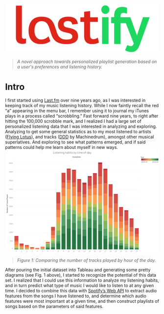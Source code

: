 ![Lastify](/images/lastify_logo.png)
>*A novel approach towards personalized playlist generation based on a user's preferences and listening history.*

# Intro
I first started using [Last.fm](https://last.fm) over nine years ago, as I was interested in keeping track of my music listening history. While I now faintly recall the red “a” appearing in the menu bar, I remember using it to journal my iTunes plays in a process called “scrobbling.”  Fast forward nine years, to right after hitting the 100,000 scrobble mark, and I realized I had a large set of personalized listening data that I was interested in analyzing and exploring. Analyzing to get some general statistics as to my most listened to artists ([Flying Lotus](https://www.youtube.com/watch?v=yK-VuOn1rgs)), and tracks ([DDD](https://www.youtube.com/watch?v=A2O-Ggo7yoo) by Machinedrum), amongst other musical superlatives. And exploring to see what patterns emerged, and if said patterns could help me learn about myself in new ways.
![Figure 1](/images/Figure1.png)
>*Figure 1: Comparing the number of tracks played by hour of the day.*

After pouring the initial dataset into Tableau and generating some pretty diagrams (see Fig. 1 above), I started to recognize the potential of this data set. I realized that I could use this information to analyze my listening habits, and in turn predict what type of music I would like to listen to at any given time. I decided to combine this data with [Spotify’s Web API](https://developer.spotify.com/) to extract audio features from the songs I have listened to, and determine which audio features were most important at a given time, and then construct playlists of songs based on the parameters of said features.

